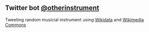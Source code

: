 ## Twitter bot [@otherinstrument](https://twitter.com/otherinstrument)

Tweeting random musicial instrument using [Wikidata](https://www.wikidata.org/) and [Wikimedia Commons](https://commons.wikimedia.org/)
